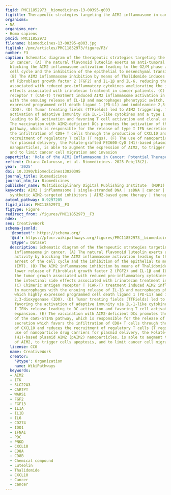 ```yaml
---
figid: PMC11852973__biomedicines-13-00395-g003
figtitle: Therapeutic strategies targeting the AIM2 inflammasome in cancer
organisms:
- NA
organisms_ner:
- Homo sapiens
pmcid: PMC11852973
filename: biomedicines-13-00395-g003.jpg
figlink: /pmc/articles/PMC11852973/figure/F3/
number: F3
caption: Schematic diagram of the therapeutic strategies targeting the AIM2 inflammasome
  in cancer. (A) The natural flavonoid luteolin exerts an anti-tumoral activity by
  blocking the AIM2 inflammasome activation leading to the G2/M phase arrest of the
  cell cycle and the inhibition of the epithelial to mesenchymal transition (EMT).
  (B) The AIM2 inflammasome inhibition by means of Thalidomide induces a lower release
  of Fibroblast growth factor 2 (FGF2) and IL-1β and IL-6, reducing the tumor growth
  associated with reduced pro-inflammatory cytokines ameliorating the intestinal side
  effects associated with irinotecan treatment in cancer patients. (C) Chimeric antigen
  receptor T (CAR-T) treatment induced AIM2 inflammasome activation in macrophages
  with the ensuing release of IL-1β and macrophages phenotypic switch, which highly
  expressed programmed cell death ligand 1 (PD-L1) and indoleamine 2,3-dioxygenase
  (IDO). (D) Tumor treating fields (TTFields) led to AIM2 triggering, favoring the
  activation of adaptive immunity via IL-1-like cytokines and a type I IFNs release
  leading to DC activation and favoring T cell activation and clonal expansion. (E)
  The vaccination with AIM2-deficient DCs promotes the activation of the cGAS-STING
  pathway, which is responsible for the release of type I IFN secretion which favors
  the infiltration of CD8+ T cells through the production of CXCL10 and reduces the
  recruitment of regulatory T cells (T regs). (F) The use of nanoparticle drug carriers
  for plasmid delivery, the Folate-grafted PEI600-CyD (H1)-based plasmid AIM2 (pAIM2)
  nanoparticles, is able to augment the expression of AIM2, to trigger cells apoptosis,
  and to limit cancer cell migration and invasion
papertitle: 'Role of the AIM2 Inflammasome in Cancer: Potential Therapeutic Strategies'
reftext: Chiara Colarusso, et al. Biomedicines. 2025 Feb;13(2).
year: '2025'
doi: 10.3390/biomedicines13020395
journal_title: Biomedicines
journal_nlm_ta: Biomedicines
publisher_name: Multidisciplinary Digital Publishing Institute  (MDPI)
keywords: AIM2 | inflammasome | single-stranded DNA | ssDNA | cancer | natural and
  synthetic AIM2-targeted inhibitors | AIM2-based gene therapy | therapeutic strategies
automl_pathway: 0.9297205
figid_alias: PMC11852973__F3
figtype: Figure
redirect_from: /figures/PMC11852973__F3
ndex: ''
seo: CreativeWork
schema-jsonld:
  '@context': https://schema.org/
  '@id': https://pfocr.wikipathways.org/figures/PMC11852973__biomedicines-13-00395-g003.html
  '@type': Dataset
  description: Schematic diagram of the therapeutic strategies targeting the AIM2
    inflammasome in cancer. (A) The natural flavonoid luteolin exerts an anti-tumoral
    activity by blocking the AIM2 inflammasome activation leading to the G2/M phase
    arrest of the cell cycle and the inhibition of the epithelial to mesenchymal transition
    (EMT). (B) The AIM2 inflammasome inhibition by means of Thalidomide induces a
    lower release of Fibroblast growth factor 2 (FGF2) and IL-1β and IL-6, reducing
    the tumor growth associated with reduced pro-inflammatory cytokines ameliorating
    the intestinal side effects associated with irinotecan treatment in cancer patients.
    (C) Chimeric antigen receptor T (CAR-T) treatment induced AIM2 inflammasome activation
    in macrophages with the ensuing release of IL-1β and macrophages phenotypic switch,
    which highly expressed programmed cell death ligand 1 (PD-L1) and indoleamine
    2,3-dioxygenase (IDO). (D) Tumor treating fields (TTFields) led to AIM2 triggering,
    favoring the activation of adaptive immunity via IL-1-like cytokines and a type
    I IFNs release leading to DC activation and favoring T cell activation and clonal
    expansion. (E) The vaccination with AIM2-deficient DCs promotes the activation
    of the cGAS-STING pathway, which is responsible for the release of type I IFN
    secretion which favors the infiltration of CD8+ T cells through the production
    of CXCL10 and reduces the recruitment of regulatory T cells (T regs). (F) The
    use of nanoparticle drug carriers for plasmid delivery, the Folate-grafted PEI600-CyD
    (H1)-based plasmid AIM2 (pAIM2) nanoparticles, is able to augment the expression
    of AIM2, to trigger cells apoptosis, and to limit cancer cell migration and invasion
  license: CC0
  name: CreativeWork
  creator:
    '@type': Organization
    name: WikiPathways
  keywords:
  - AIM2
  - ITK
  - SLC22A3
  - CARTPT
  - WARS1
  - FGF2
  - FGF13
  - IL1A
  - IL1B
  - IL6
  - CD274
  - IDO1
  - IFNA1
  - PDC
  - PNKD
  - CXCL10
  - CD8A
  - CD8B
  - Chemical compound
  - Luteolin
  - Thalidomide
  - CXCL10
  - Cancer
  - cancer
---
```

